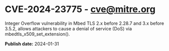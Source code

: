 # CVE-2024-23775 - cve@mitre.org

Integer Overflow vulnerability in Mbed TLS 2.x before 2.28.7 and 3.x before 3.5.2, allows attackers to cause a denial of service (DoS) via mbedtls_x509_set_extension().

**Publish date:** 2024-01-31
